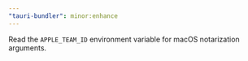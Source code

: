 ```yaml
---
"tauri-bundler": minor:enhance
---
```


Read the `APPLE_TEAM_ID` environment variable for macOS notarization arguments.
